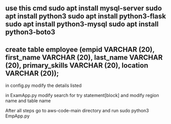 use this cmd
sudo apt install mysql-server
sudo apt install python3
sudo apt install python3-flask
sudo apt install python3-mysql
sudo apt install python3-boto3
----------------------------------------------------------------------------
create table employee (empid VARCHAR (20), first_name VARCHAR (20), last_name VARCHAR (20), primary_skills VARCHAR (20), location VARCHAR (20));
----------------------------------------------------------------------------
in config.py modify the details listed

in ExamApp.py modify search for try statement[block] and modify region name and table name

After all steps go to aws-code-main directory and run sudo python3 EmpApp.py 
